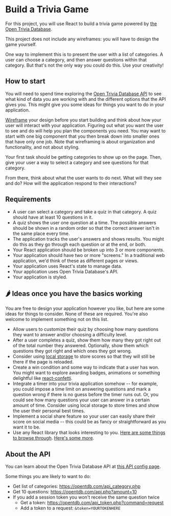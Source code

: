 # Build a Trivia Game

For this project, you will use React to build a trivia game powered by [the Open Trivia Database](https://opentdb.com/).

This project does not include any wireframes: you will have to design the game yourself. 

One way to implement this is to present the user with a list of categories. A user can choose a category, and then answer questions within that category. But that's not the only way you could do this. Use your creativity!

## How to start

You will need to spend time exploring the [Open Trivia Database API](https://opentdb.com/) to see what kind of data you are working with and the different options that the API gives you. This might give you some ideas for things you want to do in your application.

[Wireframe](https://balsamiq.com/learn/articles/what-are-wireframes) your design before you start building and think about how your user will interact with your application. Figuring out what you want the user to see and do will help you plan the components you need. You may want to start with one big component that you then break down into smaller ones that have only one job. Note that wireframing is about organization and functionality, and not about styling.

Your first task should be getting categories to show up on the page. Then, give your user a way to select a category and see questions for that category.

From there, think about what the user wants to do next. What will they see and do? How will the application respond to their interactions?

## Requirements

- A user can select a category and take a quiz in that category. A quiz should have at least 10 questions in it. 
- A quiz shows the user one question at a time. The possible answers should be shown in a random order so that the correct answer isn't in the same place every time.
- The application tracks the user's answers and shows results. You might do this as they go through each question or at the end, or both.
- Your React application should be broken up into 3 or more components.
- Your application should have two or more "screens." In a traditional web application, we'd think of these as different pages or views.
- Your application uses React's state to manage data.
- Your application uses Open Trivia Database's API.
- Your application is styled.

## 🌶️ Ideas once you have the basics working

You are free to design your application however you like, but here are some ideas for things to consider. None of these are required. You're also welcome to implement something not on this list. 

- Allow users to customize their quiz by choosing how many questions they want to answer and/or choosing a difficulty level.
- After a user completes a quiz, show them how many they got right out of the total number they answered. Optionally, show them which questions they got right and which ones they got wrong.
- Consider using [local storage](https://developer.mozilla.org/en-US/docs/Web/API/Window/localStorage) to store scores so that they will still be there if the page is reloaded. 
- Create a win condition and some way to indicate that a user has won. You might want to explore awarding badges, animations or something delightful like [react-confetti](https://github.com/alampros/react-confetti).
- Integrate a timer into your trivia application somehow -- for example, you could impose a time limit on answering questions and mark a question wrong if there is no guess before the timer runs out. Or, you could see how many questions your user can answer in a certain amount of time. Consider using local storage to store times and show the user their personal best times.
- Implement a social share feature so your user can easily share their score on social media -- this could be as fancy or straightforward as you want it to be.
- Use any React library that looks interesting to you. [Here are some things to browse through](https://github.com/enaqx/awesome-react). [Here's some more](https://github.com/brillout/awesome-react-components).

## About the API

You can learn about the Open Trivia Database API at [this API config page](https://opentdb.com/api_config.php).

Some things you are likely to want to do:

- Get list of categories: https://opentdb.com/api_category.php
- Get 10 questions: https://opentdb.com/api.php?amount=10
- If you add a session token you won't receive the same question twice
  - Get a token: https://opentdb.com/api_token.php?command=request
  - Add a token to a request: `&token=YOURTOKENHERE`
